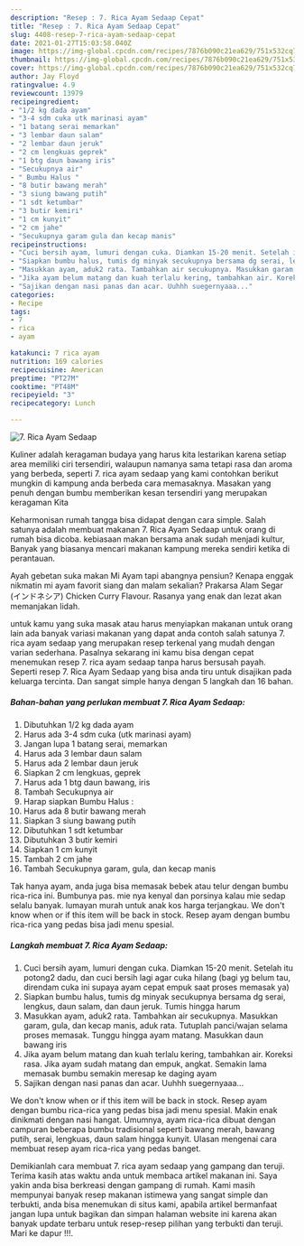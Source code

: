 ```yaml
---
description: "Resep : 7. Rica Ayam Sedaap Cepat"
title: "Resep : 7. Rica Ayam Sedaap Cepat"
slug: 4408-resep-7-rica-ayam-sedaap-cepat
date: 2021-01-27T15:03:58.040Z
image: https://img-global.cpcdn.com/recipes/7876b090c21ea629/751x532cq70/7-rica-ayam-sedaap-foto-resep-utama.jpg
thumbnail: https://img-global.cpcdn.com/recipes/7876b090c21ea629/751x532cq70/7-rica-ayam-sedaap-foto-resep-utama.jpg
cover: https://img-global.cpcdn.com/recipes/7876b090c21ea629/751x532cq70/7-rica-ayam-sedaap-foto-resep-utama.jpg
author: Jay Floyd
ratingvalue: 4.9
reviewcount: 13979
recipeingredient:
- "1/2 kg dada ayam"
- "3-4 sdm cuka utk marinasi ayam"
- "1 batang serai memarkan"
- "3 lembar daun salam"
- "2 lembar daun jeruk"
- "2 cm lengkuas geprek"
- "1 btg daun bawang iris"
- "Secukupnya air"
- " Bumbu Halus "
- "8 butir bawang merah"
- "3 siung bawang putih"
- "1 sdt ketumbar"
- "3 butir kemiri"
- "1 cm kunyit"
- "2 cm jahe"
- "Secukupnya garam gula dan kecap manis"
recipeinstructions:
- "Cuci bersih ayam, lumuri dengan cuka. Diamkan 15-20 menit. Setelah itu potong2 dadu, dan cuci bersih lagi agar cuka hilang (bagi yg belum tau, direndam cuka ini supaya ayam cepat empuk saat proses memasak ya)"
- "Siapkan bumbu halus, tumis dg minyak secukupnya bersama dg serai, lengkus, daun salam, dan daun jeruk. Tumis hingga harum"
- "Masukkan ayam, aduk2 rata. Tambahkan air secukupnya. Masukkan garam, gula, dan kecap manis, aduk rata. Tutuplah panci/wajan selama proses memasak. Tunggu hingga ayam matang. Masukkan daun bawang iris"
- "Jika ayam belum matang dan kuah terlalu kering, tambahkan air. Koreksi rasa. Jika ayam sudah matang dan empuk, angkat. Semakin lama memasak bumbu semakin meresap ke daging ayam"
- "Sajikan dengan nasi panas dan acar. Uuhhh suegernyaaa..."
categories:
- Recipe
tags:
- 7
- rica
- ayam

katakunci: 7 rica ayam 
nutrition: 169 calories
recipecuisine: American
preptime: "PT27M"
cooktime: "PT48M"
recipeyield: "3"
recipecategory: Lunch

---
```



![7. Rica Ayam Sedaap](https://img-global.cpcdn.com/recipes/7876b090c21ea629/751x532cq70/7-rica-ayam-sedaap-foto-resep-utama.jpg)

Kuliner adalah keragaman budaya yang harus kita lestarikan karena setiap area memiliki ciri tersendiri, walaupun namanya sama tetapi rasa dan aroma yang berbeda, seperti 7. rica ayam sedaap yang kami contohkan berikut mungkin di kampung anda berbeda cara memasaknya. Masakan yang penuh dengan bumbu memberikan kesan tersendiri yang merupakan keragaman Kita

Keharmonisan rumah tangga bisa didapat dengan cara simple. Salah satunya adalah membuat makanan 7. Rica Ayam Sedaap untuk orang di rumah bisa dicoba. kebiasaan makan bersama anak sudah menjadi kultur, Banyak yang biasanya mencari makanan kampung mereka sendiri ketika di perantauan.

Ayah gebetan suka makan Mi Ayam tapi abangnya pensiun? Kenapa enggak nikmatin mi ayam favorit siang dan malam sekalian? Prakarsa Alam Segar (インドネシア) Chicken Curry Flavour. Rasanya yang enak dan lezat akan memanjakan lidah.

untuk kamu yang suka masak atau harus menyiapkan makanan untuk orang lain ada banyak variasi makanan yang dapat anda contoh salah satunya 7. rica ayam sedaap yang merupakan resep terkenal yang mudah dengan varian sederhana. Pasalnya sekarang ini kamu bisa dengan cepat menemukan resep 7. rica ayam sedaap tanpa harus bersusah payah.
Seperti resep 7. Rica Ayam Sedaap yang bisa anda tiru untuk disajikan pada keluarga tercinta. Dan sangat simple hanya dengan 5 langkah dan 16 bahan.


<!--inarticleads1-->

##### Bahan-bahan yang perlukan membuat 7. Rica Ayam Sedaap:

1. Dibutuhkan 1/2 kg dada ayam
1. Harus ada 3-4 sdm cuka (utk marinasi ayam)
1. Jangan lupa 1 batang serai, memarkan
1. Harus ada 3 lembar daun salam
1. Harus ada 2 lembar daun jeruk
1. Siapkan 2 cm lengkuas, geprek
1. Harus ada 1 btg daun bawang, iris
1. Tambah Secukupnya air
1. Harap siapkan  Bumbu Halus :
1. Harus ada 8 butir bawang merah
1. Siapkan 3 siung bawang putih
1. Dibutuhkan 1 sdt ketumbar
1. Dibutuhkan 3 butir kemiri
1. Siapkan 1 cm kunyit
1. Tambah 2 cm jahe
1. Tambah Secukupnya garam, gula, dan kecap manis


Tak hanya ayam, anda juga bisa memasak bebek atau telur dengan bumbu rica-rica ini. Bumbunya pas. mie nya kenyal dan porsinya kalau mie sedap selalu banyak. lumayan murah untuk anak kos harga terjangkau. We don&#39;t know when or if this item will be back in stock. Resep ayam dengan bumbu rica-rica yang pedas bisa jadi menu spesial. 

<!--inarticleads2-->

##### Langkah membuat  7. Rica Ayam Sedaap:

1. Cuci bersih ayam, lumuri dengan cuka. Diamkan 15-20 menit. Setelah itu potong2 dadu, dan cuci bersih lagi agar cuka hilang (bagi yg belum tau, direndam cuka ini supaya ayam cepat empuk saat proses memasak ya)
1. Siapkan bumbu halus, tumis dg minyak secukupnya bersama dg serai, lengkus, daun salam, dan daun jeruk. Tumis hingga harum
1. Masukkan ayam, aduk2 rata. Tambahkan air secukupnya. Masukkan garam, gula, dan kecap manis, aduk rata. Tutuplah panci/wajan selama proses memasak. Tunggu hingga ayam matang. Masukkan daun bawang iris
1. Jika ayam belum matang dan kuah terlalu kering, tambahkan air. Koreksi rasa. Jika ayam sudah matang dan empuk, angkat. Semakin lama memasak bumbu semakin meresap ke daging ayam
1. Sajikan dengan nasi panas dan acar. Uuhhh suegernyaaa...


We don&#39;t know when or if this item will be back in stock. Resep ayam dengan bumbu rica-rica yang pedas bisa jadi menu spesial. Makin enak dinikmati dengan nasi hangat. Umumnya, ayam rica-rica dibuat dengan campuran beberapa bumbu tradisional seperti bawang merah, bawang putih, serai, lengkuas, daun salam hingga kunyit. Ulasan mengenai cara membuat resep ayam rica-rica yang pedas banget. 

Demikianlah cara membuat 7. rica ayam sedaap yang gampang dan teruji. Terima kasih atas waktu anda untuk membaca artikel makanan ini. Saya yakin anda bisa berkreasi dengan gampang di rumah. Kami masih mempunyai banyak resep makanan istimewa yang sangat simple dan terbukti, anda bisa menemukan di situs kami, apabila artikel bermanfaat jangan lupa untuk bagikan dan simpan halaman website ini karena akan banyak update terbaru untuk resep-resep pilihan yang terbukti dan teruji. Mari ke dapur !!!. 
